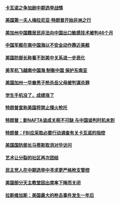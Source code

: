 #### [卡瓦诺之争加剧中期选举战情](../pages/zg_yre_rvq/4596621.md) 

#### [美国第一夫人梅拉尼亚·特朗普开始非洲之行](../pages/zg_yre_rvq/4596099.md) 

#### [美加州中国籍居民非法向中国出口敏感技术被判46个月](../pages/zg_yre_rvq/4596066.md) 

#### [中国军舰在南中国海以不安全动作靠近美舰](../pages/zg_yre_rvq/4595977.md) 

#### [美国防部长称看不到美中关系进一步恶化](../pages/zg_yre_rvq/4595956.md) 

#### [美军机飞越南中国海 制衡中国 保护东南亚](../pages/zg_yre_rvq/4595910.md) 

#### [美国加州一华裔男子枪杀岳父母被判谋杀罪](../pages/zg_yre_rvq/4595741.md) 

#### [学生手机没了，成绩涨了](../pages/zg_yre_rvq/4595699.md) 

#### [特朗普宣称美国将禁止撞火枪托](../pages/zg_yre_rvq/4595264.md) 

#### [特朗普：新NAFTA谈成关税不可缺 与中国谈判时机未到 ](../pages/zg_yre_rvq/4595222.md) 

#### [特朗普：FBI应采取必要行动调查有关卡瓦诺的指控 ](../pages/zg_yre_rvq/4595133.md) 

#### [美国国防部长马蒂斯取消对华访问](../pages/zg_yre_rvq/4595124.md) 

#### [艺术让分裂的社区再次团结](../pages/zg_yre_rvq/4594939.md) 

#### [民主党人在中期选举中寻求更严格枪支管控](../pages/zg_yre_rvq/4594932.md) 

#### [美国部分天主教堂因出席率下降而关闭](../pages/zg_yre_rvq/4594919.md) 

#### [拉斯维加斯：美国最大的枪击事件发生一年后](../pages/zg_yre_rvq/4594887.md) 

